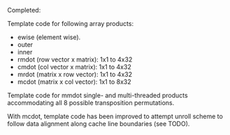 Completed:

Template code for following array products:

- ewise (element wise).
- outer
- inner
- rmdot (row vector x matrix): 1x1 to 4x32
- cmdot (col vector x matrix): 1x1 to 4x32
- mrdot (matrix x row vector): 1x1 to 4x32
- mcdot (matrix x col vector): 1x1 to 8x32

Template code for mmdot single- and multi-threaded products accommodating all 8 possible transposition permutations.

With mcdot, template code has been improved to attempt unroll scheme to follow data alignment along cache line
boundaries (see TODO).
